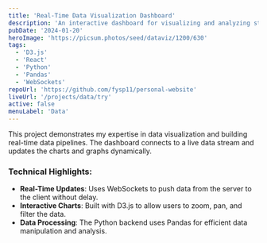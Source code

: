 ```yaml
---
title: 'Real-Time Data Visualization Dashboard'
description: 'An interactive dashboard for visualizing and analyzing streaming data, built with D3.js, React, and a Python backend.'
pubDate: '2024-01-20'
heroImage: 'https://picsum.photos/seed/dataviz/1200/630'
tags:
  - 'D3.js'
  - 'React'
  - 'Python'
  - 'Pandas'
  - 'WebSockets'
repoUrl: 'https://github.com/fysp11/personal-website'
liveUrl: '/projects/data/try'
active: false
menuLabel: 'Data'
---
```


This project demonstrates my expertise in data visualization and building real-time data pipelines. The dashboard connects to a live data stream and updates the charts and graphs dynamically.

### Technical Highlights:

- **Real-Time Updates**: Uses WebSockets to push data from the server to the client without delay.
- **Interactive Charts**: Built with D3.js to allow users to zoom, pan, and filter the data.
- **Data Processing**: The Python backend uses Pandas for efficient data manipulation and analysis.




